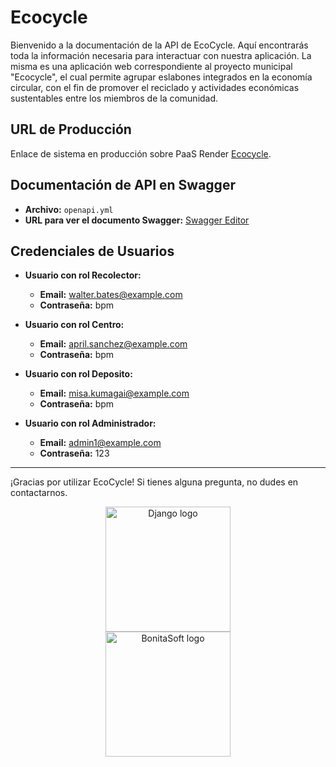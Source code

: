 # Ecocycle
Bienvenido a la documentación de la API de EcoCycle. Aquí encontrarás toda la información necesaria para interactuar con nuestra aplicación.
La misma es una aplicación web correspondiente al proyecto municipal "Ecocycle", el cual permite agrupar eslabones integrados en la economía circular, con el fin de promover el reciclado y actividades económicas sustentables entre los miembros de la comunidad.


## URL de Producción

Enlace de sistema en producción sobre PaaS Render [Ecocycle](https://django-app-aer5.onrender.com).

## Documentación de API en Swagger

- **Archivo:** `openapi.yml`
- **URL para ver el documento Swagger:** [Swagger Editor](https://editor.swagger.io/)

## Credenciales de Usuarios

- **Usuario con rol Recolector:**
  - **Email:** walter.bates@example.com
  - **Contraseña:** bpm

- **Usuario con rol Centro:**
  - **Email:** april.sanchez@example.com
  - **Contraseña:** bpm
 
- **Usuario con rol Deposito:**
  - **Email:** misa.kumagai@example.com
  - **Contraseña:** bpm

- **Usuario con rol Administrador:**
  - **Email:** admin1@example.com
  - **Contraseña:** 123

---

¡Gracias por utilizar EcoCycle! Si tienes alguna pregunta, no dudes en contactarnos.



<center>
    <img width="200" src="https://1000marcas.net/wp-content/uploads/2021/06/Django-Logo.png" alt="Django logo" />
</center>
<center>
    <img width="200" src="https://es.bonitasoft.com/themes/bonitasoft2022/images/logo_bonitasoft.png" alt="BonitaSoft logo" />
</center>
